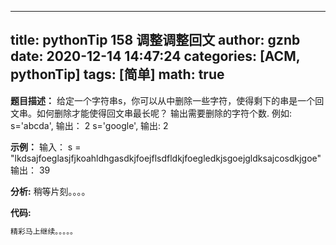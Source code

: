 
---
title: pythonTip 158  调整调整回文 
author: gznb
date: 2020-12-14 14:47:24
categories: [ACM, pythonTip]
tags: [简单]
math: true
---

**题目描述：**
给定一个字符串s，你可以从中删除一些字符，使得剩下的串是一个回文串。如何删除才能使得回文串最长呢？
输出需要删除的字符个数.
例如: s='abcda', 输出： 2
      s='google', 输出: 2

**示例：**
输入：
s = "lkdsajfoeglasjfjkoahldhgasdkjfoejflsdfldkjfoegledkjsgoejgldksajcosdkjgoe"
输出：
39


**分析:**
稍等片刻。。。。

**代码:**
```python
精彩马上继续。。。。。
```
